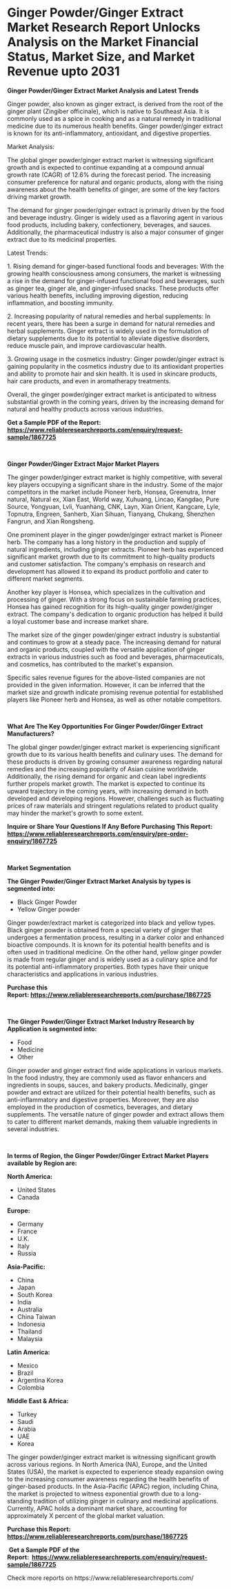 <p><h1>Ginger Powder/Ginger Extract Market Research Report Unlocks Analysis on the Market Financial Status, Market Size, and Market Revenue upto 2031</h1></p><p><strong>Ginger Powder/Ginger Extract Market Analysis and Latest Trends</strong></p>
<p><p>Ginger powder, also known as ginger extract, is derived from the root of the ginger plant (Zingiber officinale), which is native to Southeast Asia. It is commonly used as a spice in cooking and as a natural remedy in traditional medicine due to its numerous health benefits. Ginger powder/ginger extract is known for its anti-inflammatory, antioxidant, and digestive properties.</p><p>Market Analysis:</p><p>The global ginger powder/ginger extract market is witnessing significant growth and is expected to continue expanding at a compound annual growth rate (CAGR) of 12.6% during the forecast period. The increasing consumer preference for natural and organic products, along with the rising awareness about the health benefits of ginger, are some of the key factors driving market growth.</p><p>The demand for ginger powder/ginger extract is primarily driven by the food and beverage industry. Ginger is widely used as a flavoring agent in various food products, including bakery, confectionery, beverages, and sauces. Additionally, the pharmaceutical industry is also a major consumer of ginger extract due to its medicinal properties.</p><p>Latest Trends:</p><p>1. Rising demand for ginger-based functional foods and beverages: With the growing health consciousness among consumers, the market is witnessing a rise in the demand for ginger-infused functional food and beverages, such as ginger tea, ginger ale, and ginger-infused snacks. These products offer various health benefits, including improving digestion, reducing inflammation, and boosting immunity.</p><p>2. Increasing popularity of natural remedies and herbal supplements: In recent years, there has been a surge in demand for natural remedies and herbal supplements. Ginger extract is widely used in the formulation of dietary supplements due to its potential to alleviate digestive disorders, reduce muscle pain, and improve cardiovascular health.</p><p>3. Growing usage in the cosmetics industry: Ginger powder/ginger extract is gaining popularity in the cosmetics industry due to its antioxidant properties and ability to promote hair and skin health. It is used in skincare products, hair care products, and even in aromatherapy treatments.</p><p>Overall, the ginger powder/ginger extract market is anticipated to witness substantial growth in the coming years, driven by the increasing demand for natural and healthy products across various industries.</p></p>
<p><strong>Get a Sample PDF of the Report:&nbsp; <a href="https://www.reliableresearchreports.com/enquiry/request-sample/1867725">https://www.reliableresearchreports.com/enquiry/request-sample/1867725</a></strong></p>
<p>&nbsp;</p>
<p><strong>Ginger Powder/Ginger Extract Major Market Players</strong></p>
<p><p>The ginger powder/ginger extract market is highly competitive, with several key players occupying a significant share in the industry. Some of the major competitors in the market include Pioneer herb, Honsea, Greenutra, Inner natural, Natural ex, Xian East, World way, Xuhuang, Lincao, Kangdao, Pure Source, Yongyuan, Lvli, Yuanhang, CNK, Layn, Xian Orient, Kangcare, Lyle, Topnutra, Engreen, Sanherb, Xian Sihuan, Tianyang, Chukang, Shenzhen Fangrun, and Xian Rongsheng.</p><p>One prominent player in the ginger powder/ginger extract market is Pioneer herb. The company has a long history in the production and supply of natural ingredients, including ginger extracts. Pioneer herb has experienced significant market growth due to its commitment to high-quality products and customer satisfaction. The company's emphasis on research and development has allowed it to expand its product portfolio and cater to different market segments.</p><p>Another key player is Honsea, which specializes in the cultivation and processing of ginger. With a strong focus on sustainable farming practices, Honsea has gained recognition for its high-quality ginger powder/ginger extract. The company's dedication to organic production has helped it build a loyal customer base and increase market share.</p><p>The market size of the ginger powder/ginger extract industry is substantial and continues to grow at a steady pace. The increasing demand for natural and organic products, coupled with the versatile application of ginger extracts in various industries such as food and beverages, pharmaceuticals, and cosmetics, has contributed to the market's expansion.</p><p>Specific sales revenue figures for the above-listed companies are not provided in the given information. However, it can be inferred that the market size and growth indicate promising revenue potential for established players like Pioneer herb and Honsea, as well as other notable competitors.</p></p>
<p>&nbsp;</p>
<p><strong>What Are The Key Opportunities For Ginger Powder/Ginger Extract Manufacturers?</strong></p>
<p><p>The global ginger powder/ginger extract market is experiencing significant growth due to its various health benefits and culinary uses. The demand for these products is driven by growing consumer awareness regarding natural remedies and the increasing popularity of Asian cuisine worldwide. Additionally, the rising demand for organic and clean label ingredients further propels market growth. The market is expected to continue its upward trajectory in the coming years, with increasing demand in both developed and developing regions. However, challenges such as fluctuating prices of raw materials and stringent regulations related to product quality may hinder the market's growth to some extent.</p></p>
<p><strong>Inquire or Share Your Questions If Any Before Purchasing This Report: <a href="https://www.reliableresearchreports.com/enquiry/pre-order-enquiry/1867725">https://www.reliableresearchreports.com/enquiry/pre-order-enquiry/1867725</a></strong></p>
<p>&nbsp;</p>
<p><strong>Market Segmentation</strong></p>
<p><strong>The Ginger Powder/Ginger Extract Market Analysis by types is segmented into:</strong></p>
<p><ul><li>Black Ginger Powder</li><li>Yellow Ginger powder</li></ul></p>
<p><p>Ginger powder/extract market is categorized into black and yellow types. Black ginger powder is obtained from a special variety of ginger that undergoes a fermentation process, resulting in a darker color and enhanced bioactive compounds. It is known for its potential health benefits and is often used in traditional medicine. On the other hand, yellow ginger powder is made from regular ginger and is widely used as a culinary spice and for its potential anti-inflammatory properties. Both types have their unique characteristics and applications in various industries.</p></p>
<p><strong>Purchase this Report:&nbsp;<a href="https://www.reliableresearchreports.com/purchase/1867725">https://www.reliableresearchreports.com/purchase/1867725</a></strong></p>
<p>&nbsp;</p>
<p><strong>The Ginger Powder/Ginger Extract Market Industry Research by Application is segmented into:</strong></p>
<p><ul><li>Food</li><li>Medicine</li><li>Other</li></ul></p>
<p><p>Ginger powder and ginger extract find wide applications in various markets. In the food industry, they are commonly used as flavor enhancers and ingredients in soups, sauces, and bakery products. Medicinally, ginger powder and extract are utilized for their potential health benefits, such as anti-inflammatory and digestive properties. Moreover, they are also employed in the production of cosmetics, beverages, and dietary supplements. The versatile nature of ginger powder and extract allows them to cater to different market demands, making them valuable ingredients in several industries.</p></p>
<p>&nbsp;</p>
<p><strong>In terms of Region, the Ginger Powder/Ginger Extract Market Players available by Region are:</strong></p>
<p>
    <p> <strong> North America: </strong>
        <ul>
            <li>United States</li>
            <li>Canada</li>
        </ul>
        </p> 
    <p> <strong> Europe: </strong>
        <ul>
            <li>Germany</li>
            <li>France</li>
            <li>U.K.</li>
            <li>Italy</li>
            <li>Russia</li>
        </ul>
        </p> 
    <p> <strong> Asia-Pacific: </strong>
        <ul>
            <li>China</li>
            <li>Japan</li>
            <li>South Korea</li>
            <li>India</li>
            <li>Australia</li>
            <li>China Taiwan</li>
            <li>Indonesia</li>
            <li>Thailand</li>
            <li>Malaysia</li>
        </ul>
        </p> 
    <p> <strong> Latin America: </strong>
        <ul>
            <li>Mexico</li>
            <li>Brazil</li>
            <li>Argentina Korea</li>
            <li>Colombia</li>
        </ul>
        </p> 
    <p> <strong> Middle East & Africa: </strong>
        <ul>
            <li>Turkey</li>
            <li>Saudi</li>
            <li>Arabia</li>
            <li>UAE</li>
            <li>Korea</li>
        </ul>
    </p>
    </p>
<p><p>The ginger powder/ginger extract market is witnessing significant growth across various regions. In North America (NA), Europe, and the United States (USA), the market is expected to experience steady expansion owing to the increasing consumer awareness regarding the health benefits of ginger-based products. In the Asia-Pacific (APAC) region, including China, the market is projected to witness exponential growth due to a long-standing tradition of utilizing ginger in culinary and medicinal applications. Currently, APAC holds a dominant market share, accounting for approximately X percent of the global market valuation.</p></p>
<p><strong>Purchase this Report: <a href="https://www.reliableresearchreports.com/purchase/1867725">https://www.reliableresearchreports.com/purchase/1867725</a></strong></p>
<p>&nbsp;<strong>Get a Sample PDF of the Report:&nbsp;&nbsp;<a href="https://www.reliableresearchreports.com/enquiry/request-sample/1867725">https://www.reliableresearchreports.com/enquiry/request-sample/1867725</a></strong></p>
<p><strong></strong></p>
<p>Check more reports on https://www.reliableresearchreports.com/</p>